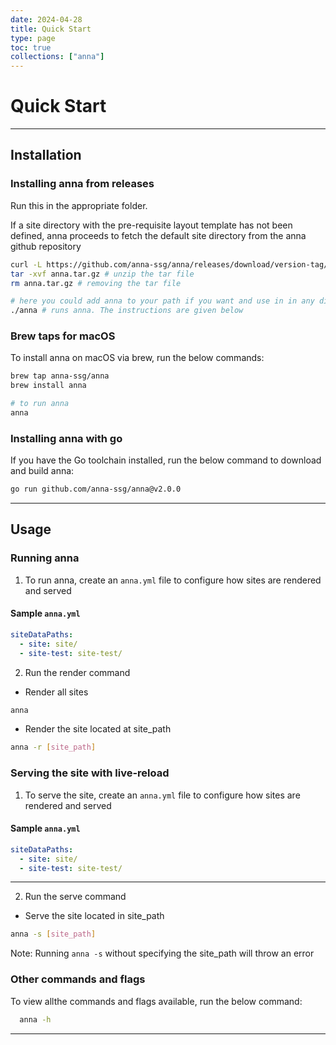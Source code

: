 ```yaml
---
date: 2024-04-28
title: Quick Start
type: page
toc: true
collections: ["anna"]
---
```


# Quick Start

---

## Installation

### Installing anna from releases

Run this in the appropriate folder.

If a site directory with the pre-requisite layout template has not been defined, anna proceeds to fetch the default site directory from the anna github repository

```sh
curl -L https://github.com/anna-ssg/anna/releases/download/version-tag/releases-name.tar.gz > anna.tar.gz
tar -xvf anna.tar.gz # unzip the tar file
rm anna.tar.gz # removing the tar file

# here you could add anna to your path if you want and use in in any directory
./anna # runs anna. The instructions are given below
```

### Brew taps for macOS

To install anna on macOS via brew, run the below commands:

```sh
brew tap anna-ssg/anna
brew install anna

# to run anna
anna
```

### Installing anna with go

If you have the Go toolchain installed, run the below command to download and build anna:

```sh
go run github.com/anna-ssg/anna@v2.0.0
```

---

## Usage

### Running anna

1. To run anna, create an `anna.yml` file to configure how sites are rendered and served

#### Sample `anna.yml`

```yml
siteDataPaths:
  - site: site/
  - site-test: site-test/
```

2. Run the render command

- Render all sites

```sh
anna
```

- Render the site located at site_path

```sh
anna -r [site_path]
```

### Serving the site with live-reload

1. To serve the site, create an `anna.yml` file to configure how sites are rendered and served

#### Sample `anna.yml`

```yml
siteDataPaths:
  - site: site/
  - site-test: site-test/
```

---

2. Run the serve command

- Serve the site located in site_path

```sh
anna -s [site_path]
```

Note: Running `anna -s` without specifying the site_path will throw an error

### Other commands and flags

To view allthe commands and flags available, run the below command:

```sh
  anna -h
```

---
